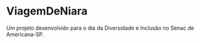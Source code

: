 # ViagemDeNiara
Um projeto desenvolvido para o dia da Diversidade e Inclusão no Senac de Americana-SP.
